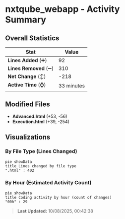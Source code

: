# nxtqube_webapp - Activity Summary 

## Overall Statistics

| Stat                   | Value                                                             |
| ---------------------- | ----------------------------------------------------------------- |
| **Lines Added** (➕)   | 92                                          |
| **Lines Removed** (➖) | 310                                        |
| **Net Change** (↕)    | -218                |
| **Active Time** (⌚)   | 33 minutes |


## Modified Files
- **Advanced.html** (+53, -56)
- **Execution.html** (+39, -254)

## Visualizations

### By File Type (Lines Changed)

```mermaid
pie showData
title Lines changed by file type
".html" : 402
```

### By Hour (Estimated Activity Count)

```mermaid
pie showData
title Coding activity by hour (count of changes)
"00h" : 29
```


> **Last Updated:** 10/08/2025, 00:42:38